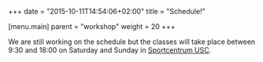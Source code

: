 +++
date = "2015-10-11T14:54:06+02:00"
title = "Schedule!"

[menu.main]
parent = "workshop"
weight = 20
+++

We are still working on the schedule but the classes will take place
between 9:30 and 18:00 on Saturday and Sunday in
[Sportcentrum USC](/workshop/venue/).
